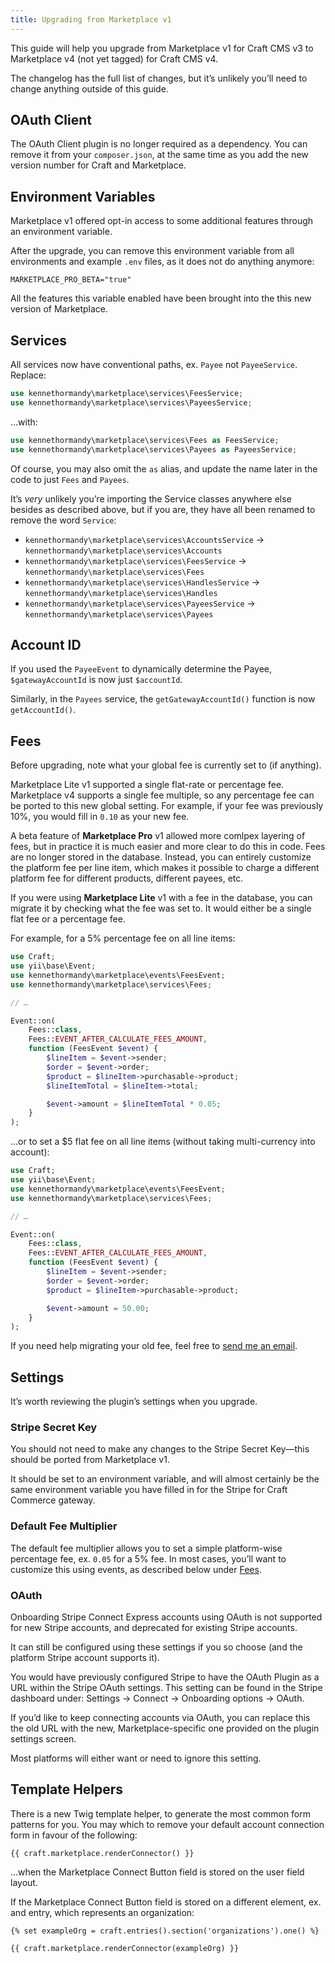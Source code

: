 ```yaml
---
title: Upgrading from Marketplace v1
---
```


This guide will help you upgrade from Marketplace v1 for Craft CMS v3 to Marketplace v4 (not yet tagged) for Craft CMS v4.

The changelog has the full list of changes, but it’s unlikely you’ll need to change anything outside of this guide.

## OAuth Client

The OAuth Client plugin is no longer required as a dependency. You can remove it from your `composer.json`, at the same time as you add the new version number for Craft and Marketplace.

## Environment Variables

Marketplace v1 offered opt-in access to some additional features through an environment variable.

After the upgrade, you can remove this environment variable from all environments and example `.env` files, as it does not do anything anymore:

```
MARKETPLACE_PRO_BETA="true"
```

All the features this variable enabled have been brought into the this new version of Marketplace.

## Services

All services now have conventional paths, ex. `Payee` not `PayeeService`. Replace:

```php
use kennethormandy\marketplace\services\FeesService;
use kennethormandy\marketplace\services\PayeesService;
```

…with:

```php
use kennethormandy\marketplace\services\Fees as FeesService;
use kennethormandy\marketplace\services\Payees as PayeesService;
```

Of course, you may also omit the `as` alias, and update the name later in the code to just `Fees` and `Payees`.

It’s *very* unlikely you’re importing the Service classes anywhere else besides as described above, but if you are, they have all been renamed to remove the word `Service`:

- `kennethormandy\marketplace\services\AccountsService` → `kennethormandy\marketplace\services\Accounts`
- `kennethormandy\marketplace\services\FeesService` → `kennethormandy\marketplace\services\Fees`
- `kennethormandy\marketplace\services\HandlesService` → `kennethormandy\marketplace\services\Handles`
- `kennethormandy\marketplace\services\PayeesService` → `kennethormandy\marketplace\services\Payees`

## Account ID

If you used the `PayeeEvent` to dynamically determine the Payee, `$gatewayAccountId` is now just `$accountId`.

Similarly, in the `Payees` service, the `getGatewayAccountId()` function is now `getAccountId()`.

## Fees

Before upgrading, note what your global fee is currently set to (if anything).

Marketplace Lite v1 supported a single flat-rate or percentage fee. Marketplace v4 supports a single fee multiple, so any percentage fee can be ported to this new global setting. For example, if your fee was previously 10%, you would fill in `0.10` as your new fee.

A beta feature of **Marketplace Pro** v1 allowed more comlpex layering of fees, but in practice it is much easier and more clear to do this in code. Fees are no longer stored in the database. Instead, you can entirely customize the platform fee per line item, which makes it possible to charge a different platform fee for different products, different payees, etc.

If you were using **Marketplace Lite** v1 with a fee in the database, you can migrate it by checking what the fee was set to. It would either be a single flat fee or a percentage fee.

For example, for a 5% percentage fee on all line items:

```php
use Craft;
use yii\base\Event;
use kennethormandy\marketplace\events\FeesEvent;
use kennethormandy\marketplace\services\Fees;

// …

Event::on(
    Fees::class,
    Fees::EVENT_AFTER_CALCULATE_FEES_AMOUNT,
    function (FeesEvent $event) {
        $lineItem = $event->sender;
        $order = $event->order;
        $product = $lineItem->purchasable->product;
        $lineItemTotal = $lineItem->total;

        $event->amount = $lineItemTotal * 0.05;
    }
);
```

…or to set a $5 flat fee on all line items (without taking multi-currency into account):

```php
use Craft;
use yii\base\Event;
use kennethormandy\marketplace\events\FeesEvent;
use kennethormandy\marketplace\services\Fees;

// …

Event::on(
    Fees::class,
    Fees::EVENT_AFTER_CALCULATE_FEES_AMOUNT,
    function (FeesEvent $event) {
        $lineItem = $event->sender;
        $order = $event->order;
        $product = $lineItem->purchasable->product;

        $event->amount = 50.00;
    }
);
```

If you need help migrating your old fee, feel free to [send me an email](mailto:hello+marketplace@kennethormandy.com).

## Settings

It’s worth reviewing the plugin’s settings when you upgrade.

### Stripe Secret Key

You should not need to make any changes to the Stripe Secret Key—this should be ported from Marketplace v1.

It should be set to an environment variable, and will almost certainly be the same environment variable you have filled in for the Stripe for Craft Commerce gateway.

### Default Fee Multiplier

The default fee multiplier allows you to set a simple platform-wise percentage fee, ex. `0.05` for a 5% fee. In most cases, you’ll want to customize this using events, as described below under [Fees](#fees).

### OAuth

Onboarding Stripe Connect Express accounts using OAuth is not supported for new Stripe accounts, and deprecated for existing Stripe accounts.

It can still be configured using these settings if you so choose (and the platform Stripe account supports it).

You would have previously configured Stripe to have the OAuth Plugin as a URL within the Stripe OAuth settings. This setting can be found in the Stripe dashboard under: Settings → Connect → Onboarding options → OAuth.

If you’d like to keep connecting accounts via OAuth, you can replace this the old URL with the new, Marketplace-specific one provided on the plugin settings screen.

Most platforms will either want or need to ignore this setting.

## Template Helpers

There is a new Twig template helper, to generate the most common form patterns for you. You may which to remove your default account connection form in favour of the following:

```twig
{{ craft.marketplace.renderConnector() }}
```

…when the Marketplace Connect Button field is stored on the user field layout.

If the Marketplace Connect Button field is stored on a different element, ex. and entry, which represents an organization:

```twig
{% set exampleOrg = craft.entries().section('organizations').one() %}

{{ craft.marketplace.renderConnector(exampleOrg) }}
```
